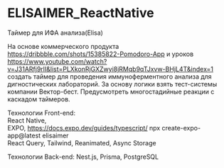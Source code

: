 # ELISAIMER_ReactNative
 Таймер для ИФА анализа(Elisa) 

На основе коммерческого продукта https://dribbble.com/shots/15385822-Pomodoro-App
и уроков https://www.youtube.com/watch?v=J31ARfj9rlI&list=PLXkonRjGXZwyi8jRMqb9qTJxvw-BHjL4T&index=1
создать таймер для проведения иммуноферментного анализа для дигностических лабораторий. 
За основу логики взять тест-системы компании Вектор-бест.
Предусмотреть многостадийные реакции с каскадом таймеров. 

Технологии Front-end: <br>
React Native, <br>
EXPO,  https://docs.expo.dev/guides/typescript/   npx create-expo-app@latest elisaimer <br>
React Query, 
Tailwind,
Reanimated,
Async Storage

Технологии Back-end:
Nest.js, 
Prisma, 
PostgreSQL


